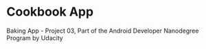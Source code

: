 # Cookbook App
Baking App - Project 03, Part of the Android Developer Nanodegree Program by Udacity


